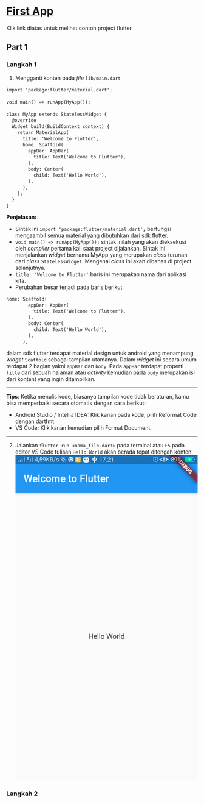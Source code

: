 # [First App](https://flutter.dev/docs/get-started/codelab)
Klik link diatas untuk melihat contoh project flutter.

## Part 1
### Langkah 1
1. Mengganti konten pada *file* `lib/main.dart`
```
import 'package:flutter/material.dart';

void main() => runApp(MyApp());

class MyApp extends StatelessWidget {
  @override
  Widget build(BuildContext context) {
    return MaterialApp(
      title: 'Welcome to Flutter',
      home: Scaffold(
        appBar: AppBar(
          title: Text('Welcome to Flutter'),
        ),
        body: Center(
          child: Text('Hello World'),
        ),
      ),
    );
  }
}
```
**Penjelasan:** <br/>
* Sintak ini `import 'package:flutter/material.dart';` berfungsi mengaambil semua material yang dibutuhkan dari sdk flutter.
* `void main() => runApp(MyApp());` sintak inilah yang akan dieksekusi oleh *compiler* pertama kali saat project dijalankan. Sintak ini menjalankan *widget* bernama MyApp yang merupakan *class* turunan dari *class* `StatelessWidget`. Mengenai *class* ini akan dibahas di project selanjutnya.
* `title: 'Welcome to Flutter'` baris ini merupakan nama dari aplikasi kita.
* Perubahan besar terjadi pada baris berikut
```
home: Scaffold(
        appBar: AppBar(
          title: Text('Welcome to Flutter'),
        ),
        body: Center(
          child: Text('Hello World'),
        ),
      ),
```
dalam sdk flutter terdapat material design untuk android yang menampung *widget* `Scaffold` sebagai tampilan utamanya. Dalam *widget* ini secara umum terdapat 2 bagian yakni `appBar` dan `body`. Pada `appBar` terdapat properti `title` dari sebuah halaman atau *activity* kemudian pada `body` merupakan isi dari kontent yang ingin ditampilkan.
<br/>

--- 
**Tips**: Ketika menulis kode, biasanya tampilan kode tidak beraturan, kamu bisa memperbaiki secara otomatis dengan cara berikut:

- Android Studio / IntelliJ IDEA: Klik kanan pada kode, pilih Reformat Code dengan dartfmt.
- VS Code: Klik kanan kemudian pilih Format Document.
---

2. Jalankan `flutter run <nama_file.dart>` pada terminal atau `F5` pada editor VS Code tulisan `Hello World` akan berada tepat ditengah konten.
![Hasil](https://github.com/riansyahrobi8/praxis-academy/blob/master/novice/-02-01/kasus/gambar/kasus.png "Android")
### Langkah 2